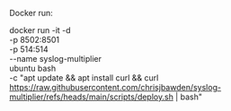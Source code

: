 


Docker run:

docker run -it -d \
  -p 8502:8501 \
  -p 514:514 \
  --name syslog-multiplier \
  ubuntu bash \
  -c "apt update && apt install curl && curl https://raw.githubusercontent.com/chrisjbawden/syslog-multiplier/refs/heads/main/scripts/deploy.sh | bash"
